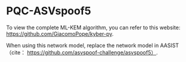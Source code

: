 # PQC-ASVspoof5
To view the complete ML-KEM algorithm, you can refer to this website: https://github.com/GiacomoPope/kyber-py.

When using this network model, replace the network model in AASIST（cite： https://github.com/asvspoof-challenge/asvspoof5）.




